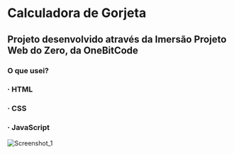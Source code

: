 # Calculadora de Gorjeta
## Projeto desenvolvido através da Imersão Projeto Web do Zero, da OneBitCode

### O que usei?

### · HTML
### · CSS
### · JavaScript

![Screenshot_1](https://github.com/ViniciusMat0s/Calculadora-Gorjeta/assets/128171517/ac671ee7-fb3f-4d04-abbd-8f583fc7242d)
